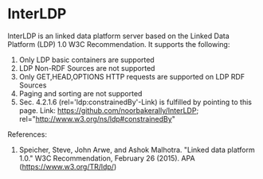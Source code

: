 # InterLDP
InterLDP is an linked data platform server based on the Linked Data Platform (LDP) 1.0 W3C Recommendation. It supports the following:

1. Only LDP basic containers are supported
2. LDP Non-RDF Sources are not supported
3. Only GET,HEAD,OPTIONS HTTP requests are supported on LDP RDF Sources
4. Paging and sorting are not supported
5. Sec. 4.2.1.6 (rel='ldp:constrainedBy'-Link) is fulfilled by pointing to this page.
Link: <https://github.com/noorbakerally/InterLDP>; rel="http://www.w3.org/ns/ldp#constrainedBy"

References:

1. Speicher, Steve, John Arwe, and Ashok Malhotra. "Linked data platform 1.0." W3C Recommendation, February 26 (2015).
APA	(https://www.w3.org/TR/ldp/)
